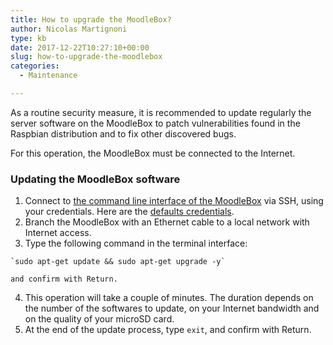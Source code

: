 ```yaml
---
title: How to upgrade the MoodleBox?
author: Nicolas Martignoni
type: kb
date: 2017-12-22T10:27:10+00:00
slug: how-to-upgrade-the-moodlebox
categories:
  - Maintenance

---
```

As a routine security measure, it is recommended to update regularly the server software on the MoodleBox to patch vulnerabilities found in the Raspbian distribution and to fix other discovered bugs.

For this operation, the MoodleBox must be connected to the Internet.

### Updating the MoodleBox software

  1. Connect to [the command line interface of the MoodleBox][1] via SSH, using your credentials. Here are the [defaults credentials][2].
  2. Branch the MoodleBox with an Ethernet cable to a local network with Internet access.
  3. Type the following command in the terminal interface:
  
    `sudo apt-get update && sudo apt-get upgrade -y`
  
    and confirm with Return.
  4. This operation will take a couple of minutes. The duration depends on the number of the softwares to update, on your Internet bandwidth and on the quality of your microSD card.
  5. At the end of the update process, type `exit`, and confirm with Return.

 [1]: https://moodlebox.net/en/help/command-line-connection/
 [2]: https://moodlebox.net/en/help/moodlebox-credentials/